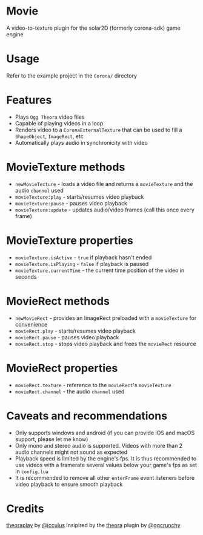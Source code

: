 # Movie
A video-to-texture plugin for the solar2D (formerly corona-sdk) game engine

# Usage
Refer to the example project in the `Corona/` directory

# Features
- Plays `Ogg Theora` video files
- Capable of playing videos in a loop
- Renders video to a `CoronaExternalTexture` that can be used to fill a `ShapeObject`, `ImageRect`, etc
- Automatically plays audio in synchronicity with video

# MovieTexture methods
- `newMovieTexture` - loads a video file and returns a `movieTexture` and the audio `channel` used
- `movieTexture:play` - starts/resumes video playback
- `movieTexture:pause` - pauses video playback
- `movieTexture:update` - updates audio/video frames (call this once every frame)

# MovieTexture properties
- `movieTexture.isActive` - `true` if playback hasn't ended
- `movieTexture.isPlaying` - `false` if playback is paused
- `movieTexture.currentTime` - the current time position of the video in seconds

# MovieRect methods
- `newMovieRect` - provides an ImageRect preloaded with a `movieTexture` for convenience
- `movieRect.play` - starts/resumes video playback
- `movieRect.pause` - pauses video playback
- `movieRect.stop` - stops video playback and frees the `movieRect` resource

# MovieRect properties
- `movieRect.texture` - reference to the `movieRect`'s `movieTexture`
- `movieRect.channel` - the audio `channel` used

# Caveats and recommendations
- Only supports windows and android (if you can provide iOS and macOS support, please let me know)
- Only mono and stereo audio is supported. Videos with more than 2 audio channels might not sound as expected
- Playback speed is limited by the engine's fps. It is thus recommended to use videos with a framerate several values below your game's fps as set in `config.lua`
- It is recommended to remove all other `enterFrame` event listeners before video playback to ensure smooth playback

# Credits
[theoraplay](https://github.com/icculus/theoraplay) by [@icculus](https://github.com/icculus)
Insipired by the [theora](https://github.com/ggcrunchy/solar2d-plugins/tree/master/theora) plugin by [@ggcrunchy](https://github.com/ggcrunchy)